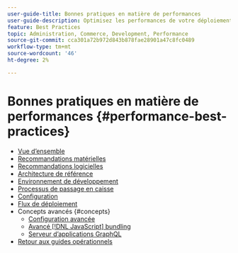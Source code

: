 ```yaml
---
user-guide-title: Bonnes pratiques en matière de performances
user-guide-description: Optimisez les performances de votre déploiement en production Adobe Commerce à l’aide de ces recommandations.
feature: Best Practices
topic: Administration, Commerce, Development, Performance
source-git-commit: cca301a72b972d843b878fae28901a47c8fc0489
workflow-type: tm+mt
source-wordcount: '46'
ht-degree: 2%

---
```



# Bonnes pratiques en matière de performances {#performance-best-practices}

- [Vue d’ensemble](overview.md)
- [Recommandations matérielles](hardware.md)
- [Recommandations logicielles](software.md)
- [Architecture de référence](reference-architecture.md)
- [Environnement de développement](development-environment.md)
- [Processus de passage en caisse](high-throughput-order-processing.md)
- [Configuration](configuration.md)
- [Flux de déploiement](deployment-flow.md)
- Concepts avancés {#concepts}
   - [Configuration avancée](advanced-setup.md)
   - [Avancé [!DNL JavaScript] bundling](advanced-js-bundling.md)
   - [Serveur d’applications GraphQL](application-server.md)
- [Retour aux guides opérationnels](https://experienceleague.adobe.com/docs/commerce-operations/operational-guides/home.html)
